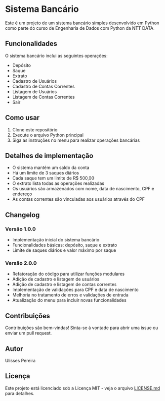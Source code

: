 # Sistema Bancário

Este é um projeto de um sistema bancário simples desenvolvido em Python como parte do curso de Engenharia de Dados com Python da NTT DATA.

## Funcionalidades

O sistema bancário inclui as seguintes operações:

- Depósito
- Saque
- Extrato
- Cadastro de Usuários
- Cadastro de Contas Correntes
- Listagem de Usuários
- Listagem de Contas Correntes
- Sair

## Como usar

1. Clone este repositório
2. Execute o arquivo Python principal
3. Siga as instruções no menu para realizar operações bancárias

## Detalhes de implementação

- O sistema mantém um saldo da conta
- Há um limite de 3 saques diários
- Cada saque tem um limite de R$ 500,00
- O extrato lista todas as operações realizadas
- Os usuários são armazenados com nome, data de nascimento, CPF e endereço
- As contas correntes são vinculadas aos usuários através do CPF

## Changelog

### Versão 1.0.0

- Implementação inicial do sistema bancário
- Funcionalidades básicas: depósito, saque e extrato
- Limite de saques diários e valor máximo por saque

### Versão 2.0.0

- Refatoração do código para utilizar funções modulares
- Adição de cadastro e listagem de usuários
- Adição de cadastro e listagem de contas correntes
- Implementação de validações para CPF e data de nascimento
- Melhoria no tratamento de erros e validações de entrada
- Atualização do menu para incluir novas funcionalidades

## Contribuições

Contribuições são bem-vindas! Sinta-se à vontade para abrir uma issue ou enviar um pull request.

## Autor

Ulisses Pereira

## Licença

Este projeto está licenciado sob a Licença MIT - veja o arquivo [LICENSE.md](LICENSE.md) para detalhes.
